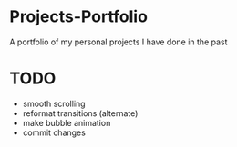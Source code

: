 # Projects-Portfolio
A portfolio of my personal projects I have done in the past

# TODO
- smooth scrolling
- reformat transitions (alternate)
- make bubble animation
- commit changes
 
